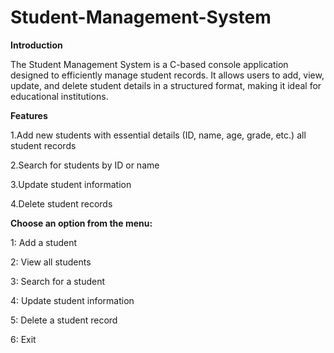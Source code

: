 # Student-Management-System


**Introduction**

The Student Management System is a C-based console application designed to efficiently manage student records. It allows users to add, view, update, and delete student details in a structured format, making it ideal for educational institutions.

**Features**

1.Add new students with essential details (ID, name, age, grade, etc.)
all student records

2.Search for students by ID or name

3.Update student information

4.Delete student records

**Choose an option from the menu:**

1: Add a student

2: View all students

3: Search for a student

4: Update student information

5: Delete a student record

6: Exit



